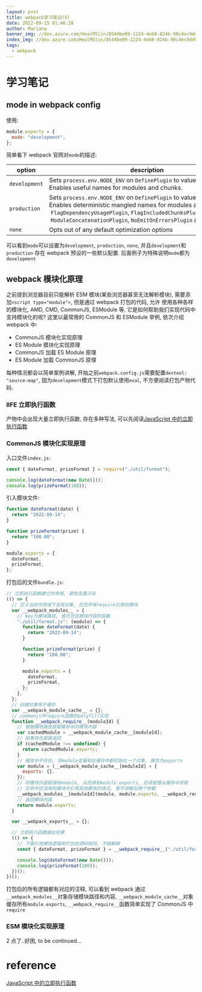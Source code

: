 ```yaml
---
layout: post
title: webpack学习笔记(5)
date: 2022-09-15 01:46:28
author: Mariana
banner_img: //dev.azure.com/HealMSlin/8544be09-1224-4eb0-824b-90c4ec9d49ee/_apis/git/repositories/7a27a721-4c93-4ecf-8258-d5422217b60a/items?path=%2F1663176015964_7082.png&versionDescriptor%5BversionOptions%5D=0&versionDescriptor%5BversionType%5D=0&versionDescriptor%5Bversion%5D=master&resolveLfs=true&%24format=octetStream&api-version=5.0
index_img: //dev.azure.com/HealMSlin/8544be09-1224-4eb0-824b-90c4ec9d49ee/_apis/git/repositories/7a27a721-4c93-4ecf-8258-d5422217b60a/items?path=%2F1663176015964_7082.png&versionDescriptor%5BversionOptions%5D=0&versionDescriptor%5BversionType%5D=0&versionDescriptor%5Bversion%5D=master&resolveLfs=true&%24format=octetStream&api-version=5.0
tags:
  - webpack
---
```


# 学习笔记

## mode in webpack config

使用:

```js
module.exports = {
  mode: "development",
};
```

简单看下 webpack 官网对`mode`的描述:

| option        | description                                                                                                                                                                                                                                                                   |
| ------------- | ----------------------------------------------------------------------------------------------------------------------------------------------------------------------------------------------------------------------------------------------------------------------------- |
| `development` | Sets `process.env.NODE_ENV` on `DefinePlugin` to value `development`.<br> Enables useful names for modules and chunks.                                                                                                                                                        |
| `production`  | Sets `process.env.NODE_ENV` on `DefinePlugin` to value `production`.<br> Enables deterministic mangled names for modules and chunks,<br> `FlagDependencyUsagePlugin`, `FlagIncludedChunksPlugin`,<br> `ModuleConcatenationPlugin`, `NoEmitOnErrorsPlugin` and `TerserPlugin`. |
| `none`        | Opts out of any default optimization options                                                                                                                                                                                                                                  |

可以看到`mode`可以设置为`development`, `production`, `none`, 并且`development`和`production` 存在 webpack 预设的一些默认配置. 后面例子为特殊说明`mode`都为`development`

## webpack 模块化原理

之前提到浏览器目前只能解析 ESM 模块(某些浏览器甚至无法解析模块), 需要添加`<script type="module">`, 但是通过 webpack 打包的代码, 允许 使用各种各样的模块化, AMD, CMD, CommonJS, ESModule 等, 它是如何帮助我们实现代码中支持模块化的呢? 这里以最常用的 CommonJS 和 ESModule 举例, 依次介绍 webpack 中:

- CommonJS 模块化实现原理
- ES Module 模块化实现原理
- CommonJS 加载 ES Module 原理
- ES Module 加载 CommonJS 原理

每种情况都会以简单案例讲解, 开始之前`webpack.config.js`需要配置`devtool: "source-map"`, 因为`development`模式下打包默认使用`eval`, 不方便阅读打包产物代码.

### IIFE 立即执行函数

产物中会出现大量立即执行函数, 存在多种写法, 可以先阅读[JavaScript 中的立即执行函数](https://segmentfault.com/a/1190000003902899)

### CommonJS 模块化实现原理

入口文件`index.js`:

```js
const { dateFormat, prizeFormat } = require("./util/format");

console.log(dateFormat(new Date()));
console.log(prizeFormat(100));
```

引入模块文件:

```js
function dateFormat(date) {
  return "2022-09-14";
}

function prizeFormat(prize) {
  return "100.00";
}

module.exports = {
  dateFormat,
  prizeFormat,
};
```

打包后的文件`bundle.js`:

```js
// 立即执行函数建立作用域, 避免变量污染
(() => {
  // 定义当前作用域下全局对象, 包含所有require引用的模块
  var __webpack_modules__ = {
    // key为模块路径, 值为包含模块内容的函数
    "./util/format.js": (module) => {
      function dateFormat(date) {
        return "2022-09-14";
      }

      function prizeFormat(prize) {
        return "100.00";
      }

      module.exports = {
        dateFormat,
        prizeFormat,
      };
    },
  };
  // 创建对象用于缓存
  var __webpack_module_cache__ = {};
  // commonjs中require函数的polyfill实现
  function __webpack_require__(moduleId) {
    // 根据模块路径获取缓存中的模块内容
    var cachedModule = __webpack_module_cache__[moduleId];
    // 如果存在直接返回
    if (cachedModule !== undefined) {
      return cachedModule.exports;
    }
    // 缓存中不存在, 将module变量和在缓存中都初始化一个对象, 属性为exports
    var module = (__webpack_module_cache__[moduleId] = {
      exports: {},
    });
    // 将模块内容赋值给module, 从而得到module.exports, 后续能够从缓存中获取
    // 实例中还没用到模块中引用其他模块的情况, 暂不讲解后两个参数
    __webpack_modules__[moduleId](module, module.exports, __webpack_require__);
    // 返回模块内容
    return module.exports;
  }

  var __webpack_exports__ = {};

  // 立即执行函数输出结果
  (() => {
    // 下面引用模块逻辑和打包前源码相同, 不做解释
    const { dateFormat, prizeFormat } = __webpack_require__("./util/format.js");

    console.log(dateFormat(new Date()));
    console.log(prizeFormat(100));
  })();
})();
```

打包后的所有逻辑都有对应的注释, 可以看到 webpack 通过`__webpack_modules__`对象存储模块路径和内容, `__webpack_module_cache__`对象缓存所有`module.exports`, `__webpack_require__`函数简单实现了 CommonJS 中`require`

### ESM 模块化实现原理

2 点了..好困, to be continued...

# reference

[JavaScript 中的立即执行函数](https://segmentfault.com/a/1190000003902899)
